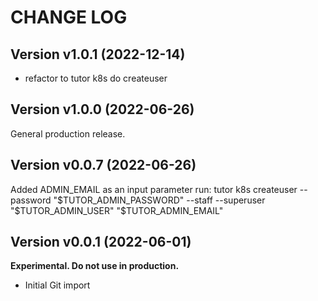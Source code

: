 # CHANGE LOG

## Version v1.0.1 (2022-12-14)

* refactor to tutor k8s do createuser

## Version v1.0.0 (2022-06-26)

General production release.

## Version v0.0.7 (2022-06-26)

Added ADMIN_EMAIL as an input parameter
run: tutor k8s createuser --password "$TUTOR_ADMIN_PASSWORD" --staff --superuser "$TUTOR_ADMIN_USER" "$TUTOR_ADMIN_EMAIL"

## Version v0.0.1 (2022-06-01)

**Experimental. Do not use in production.**

* Initial Git import
